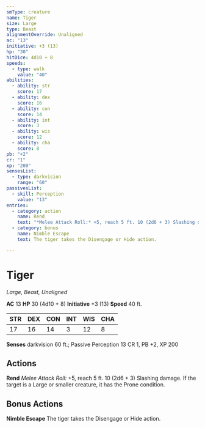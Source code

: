 ```yaml
---
smType: creature
name: Tiger
size: Large
type: Beast
alignmentOverride: Unaligned
ac: "13"
initiative: +3 (13)
hp: "30"
hitDice: 4d10 + 8
speeds:
  - type: walk
    value: "40"
abilities:
  - ability: str
    score: 17
  - ability: dex
    score: 16
  - ability: con
    score: 14
  - ability: int
    score: 3
  - ability: wis
    score: 12
  - ability: cha
    score: 8
pb: "+2"
cr: "1"
xp: "200"
sensesList:
  - type: darkvision
    range: "60"
passivesList:
  - skill: Perception
    value: "13"
entries:
  - category: action
    name: Rend
    text: "*Melee Attack Roll:* +5, reach 5 ft. 10 (2d6 + 3) Slashing damage. If the target is a Large or smaller creature, it has the Prone condition."
  - category: bonus
    name: Nimble Escape
    text: The tiger takes the Disengage or Hide action.

---
```


# Tiger
*Large, Beast, Unaligned*

**AC** 13
**HP** 30 (4d10 + 8)
**Initiative** +3 (13)
**Speed** 40 ft.

| STR | DEX | CON | INT | WIS | CHA |
| --- | --- | --- | --- | --- | --- |
| 17 | 16 | 14 | 3 | 12 | 8 |

**Senses** darkvision 60 ft.; Passive Perception 13
CR 1, PB +2, XP 200

## Actions

**Rend**
*Melee Attack Roll:* +5, reach 5 ft. 10 (2d6 + 3) Slashing damage. If the target is a Large or smaller creature, it has the Prone condition.

## Bonus Actions

**Nimble Escape**
The tiger takes the Disengage or Hide action.
